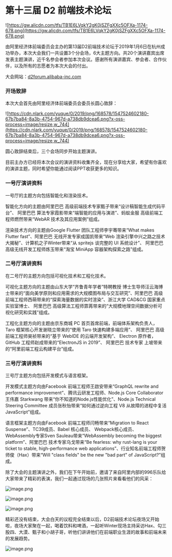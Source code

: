 # 第十三届 D2 前端技术论坛

![https://gw.alicdn.com/tfs/TB1E6LVqkY2gK0jSZFgXXc5OFXa-1174-678.png](https://gw.alicdn.com/tfs/TB1E6LVqkY2gK0jSZFgXXc5OFXa-1174-678.png)

由阿里经济体前端委员会主办的第13届D2前端技术论坛于2019年1月6日在杭州成功举办，本次大会我们一共设置3个分会场，6大主题方向。共20个演讲嘉宾出席发表主题演讲，近千名参会者参加本次会议。感谢所有演讲嘉宾、参会者、合作伙伴，以及所有的志愿者为本次大会的付出。

大会网站：[d2forum.alibaba-inc.com](http://d2forum.alibaba-inc.com/13#/index?_k=7lqawu)

### 开场致辞

本次大会首先由阿里经济体前端委员会委员长圆心致辞：

![https://cdn.nlark.com/yuque/0/2019/png/168578/1547524602180-67b7ba84-8a3b-4754-967d-a738db9dcea6.png?x-oss-process=image/resize,w_744](https://cdn.nlark.com/yuque/0/2019/png/168578/1547524602180-67b7ba84-8a3b-4754-967d-a738db9dcea6.png?x-oss-process=image/resize,w_744)

圆心致辞结束后，三个会场同步开始主题演讲。

目前主办方已经将本次会议的演讲资料收集齐全，现在分享给大家，希望有你喜欢的演讲主题，同时希望你能通过阅读PPT收获更多的知识。

### 一号厅演讲资料

一号厅的主题方向包括智能化和渲染技术。

智能化方向的主题由阿里巴巴 高级前端技术专家甄子带来“设计稿智能生成代码平台”、 阿里巴巴 算法专家霞影带来“端智能的应用与演进”、蚂蚁金服 高级前端工程师燃然带来“WebAR 技术及其应用案例”组成。

渲染技术方向的主题由Google Flutter 团队工程师李宇骞带来“What makes Flutter fast”、阿里巴巴 无线开发专家成国凯带来“Web 渲染引擎中兴之路之技术大揭秘”、计算机之子Winter带来“从 spritejs 谈完整的 UI 系统设计”、 阿里巴巴 高级无线开发工程师炼玉带来“淘宝 MiniApp 容器架构探索之路”组成。

### 二号厅演讲资料

在二号厅的主题方向包括可视化技术和工程化技术。

可视化主题方向的主题由山东大学“齐鲁青年学者”特聘教授 博士生导师汪云海博士带来的“面向美学原则和应用需求的大规模图布局与交互研究”、阿里巴巴 高级前端工程师西萌带来的“探索海量数据的实时渲染”、浙江大学 CAD&CG 国家重点实验室博士、 阿里巴巴 高级算法工程师霏苒带来的“大规模地理空间数据分析可视化研究和实践”组成。

工程化主题方向的主题由京东商城 PC 首页首席前端，前端体系架构负责人，Taro 框架核心开发谢晓立带来的“使用 Taro 快速构建多端应用”、 阿里巴巴 高级前端工程师昊祯带来的“基于 WebIDE 的云端开发架构”、 Electron 原作者，GitHub 工程师赵成带来的“ElectronJS in 2019”、 阿里巴巴 技术专家 上坡带来的“阿里前端工程云构建平台”组成。

### 三号厅演讲资料

三号厅主题方向包括开发模式与语言框架。

开发模式主题方向由Facebook 前端工程师王啟安带来“GraphQL rewrite and performance improvement”、腾讯云研发工程师、Node.js Core Collaborator王伟嘉 Starkwang 带来“你不知道的Node.js性能优化”、Node.js Technical Steering Committee 成员张秋怡带来“如何通过逆向工程 V8 从故障的进程中复活 JavaScript”组成。

语言框架主题方向由Facebook 前端工程师闫畅带来“Migration to React Suspense”、TC39成员、Babel 核心成员、 Webpack核心成员、 WebAssembly专家Sven Sauleau带来“WebAssembly becoming the biggest platform”、阿里巴巴 技术专家乌戈带来“Be fearless: why rust-lang is your ticket to stable, high-performance web applications”、行业知名前端工程师贺师俊（Hax）带来“Will "class fields" be the new "bad part" of JavaScript?”组成。

除了大会的主题演讲之外，我们在下午开始前，邀请了来自阿里内部的996乐队给大家带来了精彩的表演，我们一起通过现场的几张照片来看看他们的风采：

![image.png](https://cdn.nlark.com/yuque/0/2019/png/168578/1547530205751-19707fc1-9cd5-489c-b263-452d71fb5067.png#align=left&display=inline&height=631&name=image.png&originHeight=1262&originWidth=1948&size=2959463&width=974)


![image.png](https://cdn.nlark.com/yuque/0/2019/png/168578/1547530242909-6bfd0b30-1da6-4086-ad09-9c9fb907bcf3.png#align=left&display=inline&height=591&name=image.png&originHeight=1182&originWidth=1702&size=1940632&width=851)

![image.png](https://cdn.nlark.com/yuque/0/2019/png/168578/1547530264893-543b3f36-29a8-4035-8991-368208b21157.png#align=left&display=inline&height=537&name=image.png&originHeight=1074&originWidth=1548&size=2489033&width=774)


精彩还没有结束，大会白天的议程完全结束以后，D2前端技术论坛夜场又开始啦，夜场大家聚在一起，喝着饮料和啤酒，一起听Winter现场主持采访Hax、勾三股四、大漠、甄子和小胡子哥，听他们讲讲他们在前端职业生涯的故事和前端未来的发展趋势。

![image.png](https://cdn.nlark.com/yuque/0/2019/png/168578/1547530489686-956b8050-58b4-4650-a7ce-e9eff9ce0e90.png#align=left&display=inline&height=581&name=image.png&originHeight=1162&originWidth=1600&size=1466421&width=800)
